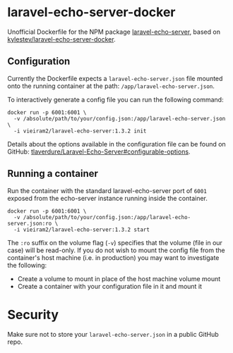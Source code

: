 # laravel-echo-server-docker

Unofficial Dockerfile for the NPM package [laravel-echo-server](https://www.npmjs.com/package/laravel-echo-server),
based on [kylestev/laravel-echo-server-docker](https://github.com/kylestev/laravel-echo-server-docker).

## Configuration

Currently the Dockerfile expects a `laravel-echo-server.json` file mounted
onto the running container at the path: `/app/laravel-echo-server.json`.

To interactively generate a config file you can run the following command:

```
docker run -p 6001:6001 \
  -v /absolute/path/to/your/config.json:/app/laravel-echo-server.json \
  -i vieiram2/laravel-echo-server:1.3.2 init
```

Details about the options available in the configuration file can be found
on GitHub: [tlaverdure/Laravel-Echo-Server#configurable-options](https://github.com/tlaverdure/Laravel-Echo-Server#configurable-options).

## Running a container

Run the container with the standard laravel-echo-server port of `6001` exposed
from the echo-server instance running inside the container.

```
docker run -p 6001:6001 \
  -v /absolute/path/to/your/config.json:/app/laravel-echo-server.json:ro \
  -i vieiram2/laravel-echo-server:1.3.2 start
```

The `:ro` suffix on the volume flag (`-v`) specifies that the volume
(file in our case) will be read-only. If you do not wish to mount the config
file from the container's host machine (i.e. in production) you may want to
investigate the following:

- Create a volume to mount in place of the host machine volume mount
- Create a container with your configuration file in it and mount it

# Security

Make sure not to store your `laravel-echo-server.json` in a public GitHub repo.
